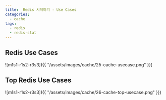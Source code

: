 ```yaml
---
title:  Redis 시작하기 - Use Cases
categories:
  - cache 
tags:
  - redis
  - redis-stat
---
```

## Redis Use Cases

![m1s1-r1s2-r3s3]({{ "/assets/images/cache/25-cache-usecase.png" }}) 

## Top Redis Use Cases
![m1s1-r1s2-r3s3]({{ "/assets/images/cache/26-cache-top-usecase.png" }}) 